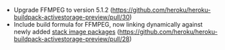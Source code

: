- Upgrade FFMPEG to version 5.1.2 (https://github.com/heroku/heroku-buildpack-activestorage-preview/pull/30)
- Include build formula for FFMPEG, now linking dynamically against newly added [stack image packages](https://devcenter.heroku.com/changelog-items/2547) (https://github.com/heroku/heroku-buildpack-activestorage-preview/pull/28)
